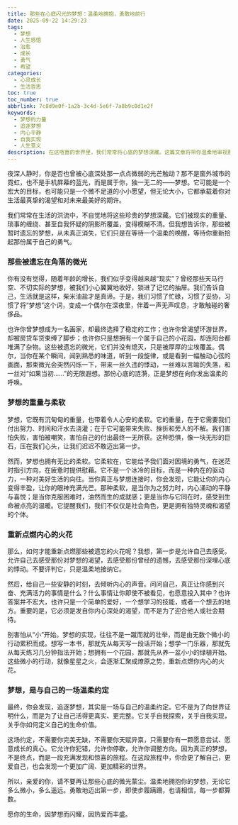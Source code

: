 ```yaml
---
title: 那些在心底闪光的梦想：温柔地拥抱，勇敢地前行
date: 2025-09-22 14:29:23
tags:
  - 梦想
  - 人生感悟
  - 治愈
  - 成长
  - 勇气
  - 希望
categories:
  - 心灵成长
  - 生活哲思
toc: true
toc_number: true
abbrlink: 7c8d9e0f-1a2b-3c4d-5e6f-7a8b9c0d1e2f
keywords:
  - 梦想的力量
  - 追逐梦想
  - 内心平静
  - 自我实现
  - 人生意义
description: 在这喧嚣的世界里，我们常常将心底的梦想深藏。这篇文章将带你温柔地审视那些被遗忘的微光，感受梦想的重量与柔软，并鼓励你重新点燃内心的火花，与自己立下一场温柔的约定，勇敢地走向属于你的光芒。
---
```


夜深人静时，你是否也曾被心底深处那一点点微弱的光芒触动？那不是窗外城市的霓虹，也不是手机屏幕的蓝光，而是属于你，独一无二的——梦想。它可能是一个宏大的目标，也可能只是一个微不足道的小小愿望，但无论大小，它都承载着你对生活最真挚的渴望和对未来最美好的期许。

我们常常在生活的洪流中，不自觉地将这些珍贵的梦想深藏。它们被现实的重量、琐事的缠绕、甚至自我怀疑的阴影所覆盖，变得模糊不清。但我想告诉你，那些被暂时遗忘的梦想，从未真正消失，它们只是在等待一个温柔的唤醒，等待你重新拾起那份属于自己的勇气。

### 那些被遗忘在角落的微光

你有没有觉得，随着年龄的增长，我们似乎变得越来越“现实”？曾经那些天马行空、不切实际的梦想，被我们小心翼翼地收好，锁进了记忆的抽屉。我们告诉自己，生活就是这样，柴米油盐才是真谛。于是，我们习惯了忙碌，习惯了妥协，习惯了将“梦想”这个词，变成一个偶尔在深夜里，伴着一声无声叹息，才敢触碰的奢侈品。

也许你曾梦想成为一名画家，却最终选择了稳定的工作；也许你曾渴望环游世界，却被房贷车贷束缚了脚步；也许你只是想拥有一个属于自己的小花园，却连阳台都堆满了杂物。这些被遗忘的微光，它们并没有熄灭，只是被厚厚的尘埃覆盖。偶尔，当你在某个瞬间，闻到熟悉的味道，听到一段旋律，或是看到一幅触动心弦的画面，那束微光会突然闪烁一下，带来一丝久违的悸动，一丝难以言喻的失落，和一丝对“如果当初……”的无限遐想。那份心底的涟漪，正是梦想在向你发出温柔的呼唤。

### 梦想的重量与柔软

梦想，它既有沉甸甸的重量，也带着令人心安的柔软。它的重量，在于它需要我们付出努力、时间和汗水去浇灌；在于它可能带来失败、挫折和旁人的不解。我们害怕失败，害怕被嘲笑，害怕自己的付出最终一无所获。这种恐惧，像一块无形的巨石，压在我们心头，让我们迟迟不敢迈出第一步。

然而，梦想也拥有无比的柔软。它柔软在，它能给予我们面对困境的勇气，在迷茫时指引方向，在疲惫时提供慰藉。它不是一个冰冷的目标，而是一种内在的驱动力，一种对美好生活的向往。当你真正与梦想连接时，你会发现，它能让你的内心变得丰盈，让你的眼神充满光芒。那种柔软，是当你为之努力时，内心涌动的平静与喜悦；是当你克服困难时，油然而生的成就感；更是当你与它同在时，感受到生命被点亮的温暖。它提醒我们，我们不仅仅是社会角色，更是拥有独特灵魂和渴望的个体。

### 重新点燃内心的火花

那么，如何才能重新点燃那些被遗忘的火花呢？我想，第一步是允许自己去感受。允许自己去感受那份对梦想的渴望，去感受那份曾经的遗憾，去感受那份深埋心底的悸动。不要评判它，只是温柔地接纳它。

然后，给自己一些安静的时刻，去倾听内心的声音。问问自己，真正让你感到兴奋、充满活力的事情是什么？什么事情让你即使不被看见，也愿意投入其中？也许答案并不宏大，也许只是一个简单的爱好，一个想学习的技能，或者一个想去的地方。重要的是，它必须是发自你内心深处的渴望，而不是为了迎合他人或社会期待。

别害怕从“小”开始。梦想的实现，往往不是一蹴而就的壮举，而是由无数个微小的行动累积而成。想写一本书，那就先从每天写一段话开始；想学一门乐器，那就先从每天练习几分钟指法开始；想拥有一个花园，那就先从养一盆小小的绿植开始。这些微小的行动，就像星星之火，会逐渐汇聚成燎原之势，重新点燃你内心的火花。

### 梦想，是与自己的一场温柔约定

最终，你会发现，追逐梦想，其实是一场与自己的温柔约定。它不是为了向世界证明什么，而是为了让自己活得更真实、更完整。它关乎自我探索，关乎自我实现，关乎你如何定义自己的生命价值。

这场约定，不需要你完美无缺，不需要你天赋异禀，只需要你有一颗愿意尝试、愿意成长的真心。它允许你犯错，允许你停歇，允许你调整方向。因为真正的梦想，不是终点，而是一段充满发现和惊喜的旅程。在这段旅程中，你会更了解自己，更爱自己，也会发现一个更加广阔、更加精彩的世界。

所以，亲爱的你，请不要再让那些心底的微光蒙尘。温柔地拥抱你的梦想，无论它多么微小，多么遥远。勇敢地迈出第一步，即使步履蹒跚，也请相信，每一步都算数。

愿你的生命，因梦想而闪耀，因热爱而丰盛。
